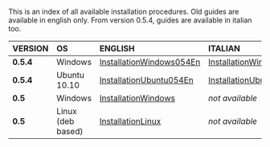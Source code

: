 This is an index of all available installation procedures. Old guides are available in english only. From version 0.5.4, guides are available in italian too.


| **VERSION** | **OS** | **ENGLISH** | **ITALIAN** |
|:------------|:-------|:------------|:------------|
| **0.5.4** | Windows | [InstallationWindows054En](InstallationWindows054En.md) | [InstallationWindows054It](InstallationWindows054It.md) |
| **0.5.4** | Ubuntu 10.10 | [InstallationUbuntu054En](InstallationUbuntu054En.md) | [InstallationUbuntu054It](InstallationUbuntu054It.md) |
| **0.5** | Windows | [InstallationWindows](InstallationWindows.md) | _not available_ |
| **0.5** | Linux (deb based) | [InstallationLinux](InstallationLinux.md) | _not available_ |